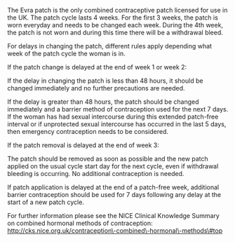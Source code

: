 The Evra patch is the only combined contraceptive patch licensed for use in the UK. The patch cycle lasts 4 weeks. For the first 3 weeks, the patch is worn everyday and needs to be changed each week. During the 4th week, the patch is not worn and during this time there will be a withdrawal bleed.   
  
For delays in changing the patch, different rules apply depending what week of the patch cycle the woman is in.  
  
If the patch change is delayed at the end of week 1 or week 2:  
  
If the delay in changing the patch is less than 48 hours, it should be changed immediately and no further precautions are needed.   
  
If the delay is greater than 48 hours, the patch should be changed immediately and a barrier method of contraception used for the next 7 days. If the woman has had sexual intercourse during this extended patch\-free interval or if unprotected sexual intercourse has occurred in the last 5 days, then emergency contraception needs to be considered.  
  
If the patch removal is delayed at the end of week 3:  
  
The patch should be removed as soon as possible and the new patch applied on the usual cycle start day for the next cycle, even if withdrawal bleeding is occurring. No additional contraception is needed.  
  
If patch application is delayed at the end of a patch\-free week, additional barrier contraception should be used for 7 days following any delay at the start of a new patch cycle.  
  
For further information please see the NICE Clinical Knowledge Summary on combined hormonal methods of contraception: http://cks.nice.org.uk/contraception\-combined\-hormonal\-methods\#top